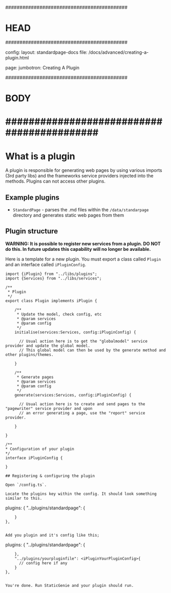 ###########################################
# HEAD
###########################################

config: 
  layout: standardpage-docs
  file: /docs/advanced/creating-a-plugin.html

page: 
  jumbotron: Creating A Plugin

###########################################
# BODY
###########################################
=====

# What is a plugin

A plugin is responsible for generating web pages by using various imports (3rd party libs) and the frameworks service providers injected into the methods. Plugins can not access other plugins.

## Example plugins

- `StandardPage` - parses the .md files within the `/data/standarpage` directory and generates static web pages from them

## Plugin structure

**WARNING: It is possible to register new services from a plugin. DO NOT do this. In future updates this capability will no longer be available.**

Here is a template for a new plugin. You must export a class called `Plugin` and an interface called `iPluginConfig`.
```
import {iPlugin} from "../libs/plugins";
import {Services} from "../libs/services";

/**
 * Plugin
 */
export class Plugin implements iPlugin {

    /**
     * Update the model, check config, etc
     * @param services
     * @param config 
     */
    initialise(services:Services, config:iPluginConfig) {

      // Usual action here is to get the "globalmodel" service provider and update the global model. 
      // This global model can then be used by the generate method and other plugins/themes.

    }

    /**
     * Generate pages
     * @param services 
     * @param config 
     */
    generate(services:Services, config:iPluginConfig) {
        
      // Usual action here is to create and send pages to the "pagewriter" service provider and upon
      // an error generating a page, use the "report" service provider.

    }

}

/**
* Configuration of your plugin
*/
interface iPluginConfig {

}

## Registering & configuring the plugin

Open `/config.ts`. 

Locate the plugins key within the config. It should look something similar to this. 

```
plugins: {
        "../plugins/standardpage": <iPluginStandardPageConfig>{

        }
    },
```

Add you plugin and it's config like this;

```
plugins: {
        "../plugins/standardpage": <iPluginStandardPageConfig>{

        },
        "../plugins/yourpluginfile": <iPluginYourPluginConfig>{
          // config here if any
        }
    },
```

You're done. Run StaticGenie and your plugin should run.




